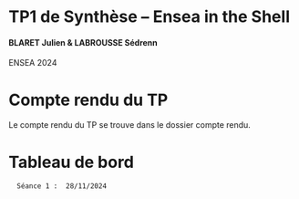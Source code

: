 # TP1 de Synthèse – Ensea in the Shell
#### BLARET Julien & LABROUSSE Sédrenn
ENSEA 2024

# Compte rendu du TP
Le compte rendu du TP se trouve dans le dossier compte rendu. 

 # Tableau de bord
      Séance 1 :  28/11/2024
      
